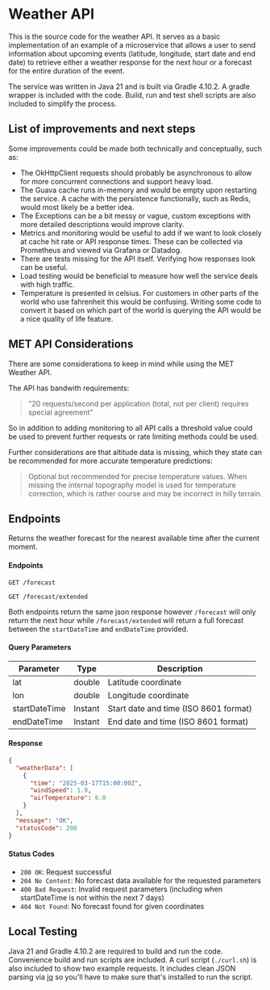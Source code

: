 
# Weather API

This is the source code for the weather API. It serves as a basic implementation of an example of a microservice that allows a user to send information about upcoming events (latitude, longitude, start date and end date) to retrieve either a weather response for the next hour or a forecast for the entire duration of the event.

The service was written in Java 21 and is built via Gradle 4.10.2. A gradle wrapper is included with the code. Build, run and test shell scripts are also included to simplify the process.

## List of improvements and next steps

Some improvements could be made both technically and conceptually, such as:

- The OkHttpClient requests should probably be asynchronous to allow for more concurrent connections and support heavy load.
- The Guava cache runs in-memory and would be empty upon restarting the service. A cache with the persistence functionally, such as Redis, would most likely be a better idea.
- The Exceptions can be a bit messy or vague, custom exceptions with more detailed descriptions would improve clarity.
- Metrics and monitoring would be useful to add if we want to look closely at cache hit rate or API response times. These can be collected via Prometheus and viewed via Grafana or Datadog.
- There are tests missing for the API itself. Verifying how responses look can be useful.
- Load testing would be beneficial to measure how well the service deals with high traffic.
- Temperature is presented in celsius. For customers in other parts of the world who use fahrenheit this would be confusing. Writing some code to convert it based on which part of the world is querying the API would be a nice quality of life feature.

## MET API Considerations

There are some considerations to keep in mind while using the MET Weather API.

The API has bandwith requirements:
> "20 requests/second per application (total, not per client) requires special agreement"

So in addition to adding monitoring to all API calls a threshold value could be used to prevent further requests or rate limiting methods could be used.

Further considerations are that altitude data is missing, which they state can be recommended for more accurate temperature predictions:
> Optional but recommended for precise temperature values. When missing the internal topography model is used for temperature correction, which is rather course and may be incorrect in hilly terrain.

## Endpoints

Returns the weather forecast for the nearest available time after the current moment.

#### Endpoints

```
GET /forecast
```
```
GET /forecast/extended
```

Both endpoints return the same json response however `/forecast` will only return the next hour while `/forecast/extended` will return a full forecast
between the `startDateTime` and `endDateTime` provided.

#### Query Parameters

| Parameter     | Type    | Description                                                  |
|---------------|---------|--------------------------------------------------------------|
| lat           | double  | Latitude coordinate                                          |
| lon           | double  | Longitude coordinate                                          |
| startDateTime | Instant | Start date and time (ISO 8601 format)                        |
| endDateTime   | Instant | End date and time (ISO 8601 format)                          |

#### Response

```json
{
  "weatherData": [
    {
      "time": "2025-03-17T15:00:00Z",
      "windSpeed": 1.9,
      "airTemperature": 6.0
    }
  ],
  "message": "OK",
  "statusCode": 200
}
```

#### Status Codes

- `200 OK`: Request successful
- `204 No Content`: No forecast data available for the requested parameters
- `400 Bad Request`: Invalid request parameters (including when startDateTime is not within the next 7 days)
- `404 Not Found`: No forecast found for given coordinates

## Local Testing
Java 21 and Gradle 4.10.2 are required to build and run the code. Convenience build and run scripts are included.
A curl script (`./curl.sh`) is also included to show two example requests. It includes clean JSON parsing via [jq](https://github.com/jqlang/jq) so you'll
have to make sure that's installed to run the script.
